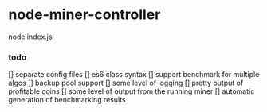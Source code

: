 # node-miner-controller

node index.js


### todo
[] separate config files
[] es6 class syntax
[] support benchmark for multiple algos
[] backup pool support
[] some level of logging
[] pretty output of profitable coins
[] some level of output from the running miner
[] automatic generation of benchmarking results
